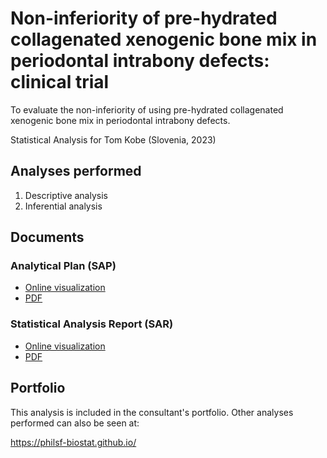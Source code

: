 # Non-inferiority of pre-hydrated collagenated xenogenic bone mix in periodontal intrabony defects: clinical trial

To evaluate the non-inferiority of using pre-hydrated collagenated xenogenic bone mix in periodontal intrabony defects.

Statistical Analysis for Tom Kobe (Slovenia, 2023)
<!-- Technical Report for Tom Kobe (Slovenia, 2023) -->

## Analyses performed

1. Descriptive analysis
1. Inferential analysis

## Documents

### Analytical Plan (SAP)

<!-- - [Online visualization][sapviz-v02] -->
<!-- - [PDF][sappdf-v02] -->

- [Online visualization][sapviz-v01]
- [PDF][sappdf-v01]

### Statistical Analysis Report (SAR)

<!-- - [Online visualization][reportviz-v02] -->
<!-- - [PDF][pdf-v02] -->

- [Online visualization][reportviz-v01]
- [PDF][pdf-v01]

<!-- ## Associated analyses -->

<!-- This analysis is part of a larger project and is supported by other analyses, linked below. -->

<!-- **[assoc_title]** -->

<!-- <[assoc_link]> -->

## Portfolio

This analysis is included in the consultant's portfolio.
Other analyses performed can also be seen at:

<https://philsf-biostat.github.io/>

<!-- --- -->

[sapviz-v01]: report/SAP-2023-010-TK-v01.md
[sapviz-v02]: report/SAP-2023-010-TK-v02.md
[sappdf-v01]: https://docs.google.com/viewer?url=https://github.com/philsf-biostat/SAR-2023-010-TK/raw/main/report/SAP-2023-010-TK-v01.pdf
[sappdf-v02]: https://docs.google.com/viewer?url=https://github.com/philsf-biostat/SAR-2023-010-TK/raw/main/report/SAP-2023-010-TK-v02.pdf

[reportviz-v01]: report/SAR-2023-010-TK-v01.md
[reportviz-v02]: report/SAR-2023-010-TK-v02.md
[pdf-v01]: https://docs.google.com/viewer?url=https://github.com/philsf-biostat/SAR-2023-010-TK/raw/main/report/SAR-2023-010-TK-v01.pdf
[pdf-v02]: https://docs.google.com/viewer?url=https://github.com/philsf-biostat/SAR-2023-010-TK/raw/main/report/SAR-2023-010-TK-v02.pdf
